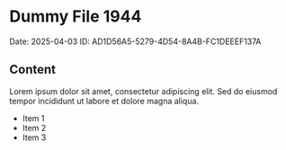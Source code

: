 # Dummy File 1944

Date: 2025-04-03
ID: AD1D56A5-5279-4D54-8A4B-FC1DEEEF137A

## Content

Lorem ipsum dolor sit amet, consectetur adipiscing elit.
Sed do eiusmod tempor incididunt ut labore et dolore magna aliqua.

* Item 1
* Item 2
* Item 3

